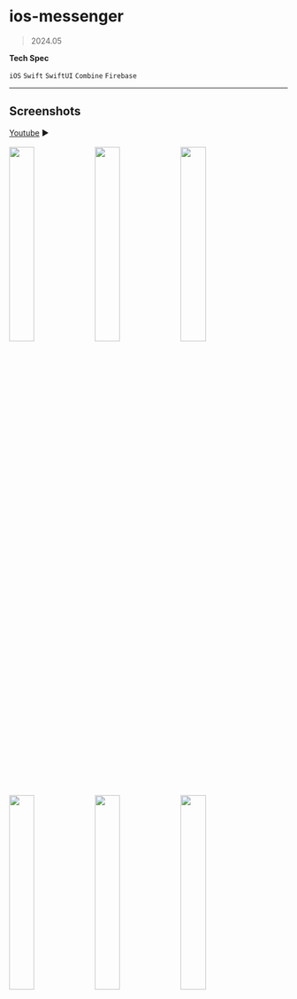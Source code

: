 # ios-messenger

> 2024.05
> 

**Tech Spec**

`iOS` `Swift` `SwiftUI` `Combine` `Firebase` 

---

## Screenshots
[Youtube](https://www.youtube.com/watch?v=aps60ZKI2JI) ▶️
<br>
<br>
<img src="https://github.com/yh97yhyh/problem-solving/assets/47898473/8b58b8b3-4006-4802-987b-465e5ff39a07" width="30%" height="30%"/>
<img src="https://github.com/yh97yhyh/problem-solving/assets/47898473/cabc6a6b-2c66-4802-8e9c-c154c039c811" width="30%" height="30%"/>
<img src="https://github.com/yh97yhyh/problem-solving/assets/47898473/52d9d58c-9153-4d49-b58f-e9179eb3545b" width="30%" height="30%"/>
<img src="https://github.com/yh97yhyh/problem-solving/assets/47898473/3b34180a-89a9-47da-a7c0-cd206d39cb05" width="30%" height="30%"/>
<img src="https://github.com/yh97yhyh/problem-solving/assets/47898473/76713469-c76e-4877-aca5-d79b007b6bfd" width="30%" height="30%"/>
<img src="https://github.com/yh97yhyh/problem-solving/assets/47898473/75c68034-19c8-4c36-827e-5c31a5a22446" width="30%" height="30%"/>
